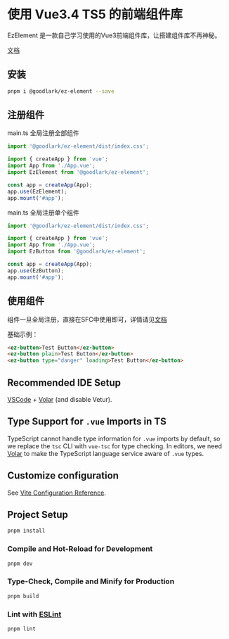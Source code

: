 # 使用 Vue3.4 TS5 的前端组件库

EzElement 是一款自己学习使用的Vue3前端组件库，让搭建组件库不再神秘。

[文档](https://luckylark2000.github.io/ez-element/)

## 安装

```bash
pnpm i @goodlark/ez-element --save
```

## 注册组件

main.ts 全局注册全部组件

```ts
import '@goodlark/ez-element/dist/index.css';

import { createApp } from 'vue';
import App from './App.vue';
import EzElement from '@goodlark/ez-element';

const app = createApp(App);
app.use(EzElement);
app.mount('#app');
```

main.ts 全局注册单个组件

```ts
import '@goodlark/ez-element/dist/index.css';

import { createApp } from 'vue';
import App from './App.vue';
import EzButton from '@goodlark/ez-element';

const app = createApp(App);
app.use(EzButton);
app.mount('#app');
```

## 使用组件

组件一旦全局注册，直接在SFC中使用即可，详情请见[文档](https://luckylark2000.github.io/ez-element/)

基础示例：

```html
<ez-button>Test Button</ez-button>
<ez-button plain>Test Button</ez-button>
<ez-button type="danger" loading>Test Button</ez-button>
```

## Recommended IDE Setup

[VSCode](https://code.visualstudio.com/) + [Volar](https://marketplace.visualstudio.com/items?itemName=Vue.volar) (and disable Vetur).

## Type Support for `.vue` Imports in TS

TypeScript cannot handle type information for `.vue` imports by default, so we replace the `tsc` CLI with `vue-tsc` for type checking. In editors, we need [Volar](https://marketplace.visualstudio.com/items?itemName=Vue.volar) to make the TypeScript language service aware of `.vue` types.

## Customize configuration

See [Vite Configuration Reference](https://vitejs.dev/config/).

## Project Setup

```sh
pnpm install
```

### Compile and Hot-Reload for Development

```sh
pnpm dev
```

### Type-Check, Compile and Minify for Production

```sh
pnpm build
```

### Lint with [ESLint](https://eslint.org/)

```sh
pnpm lint
```
